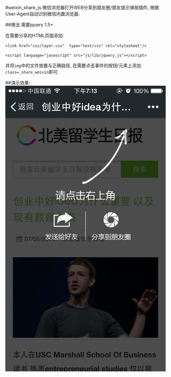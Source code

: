 #weixin_share_js
微信浏览器打开WEB分享到朋友圈/朋友提示弹层插件, 根据User-Agent自动识别微信内置浏览器.

##用法
需要jquery 1.5+

在需要分享的HTML页面添加:
```
<link href="css/layer.css"  type="text/css" rel="stylesheet"/>
```

```
<script language="javascript" src="js/lib/jquery.js"></script>
```
并将`img`中的文件放置与正确路径, 在需要点击事件的按钮/元素上添加`class=_share_weixin`即可.

##演示效果:
![](./weixin_share_js.jpg)

